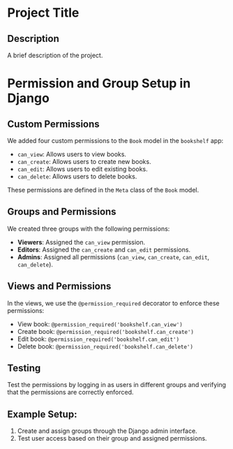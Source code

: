 # Project Title

## Description
A brief description of the project.

# Permission and Group Setup in Django

## Custom Permissions
We added four custom permissions to the `Book` model in the `bookshelf` app:
- `can_view`: Allows users to view books.
- `can_create`: Allows users to create new books.
- `can_edit`: Allows users to edit existing books.
- `can_delete`: Allows users to delete books.

These permissions are defined in the `Meta` class of the `Book` model.

## Groups and Permissions
We created three groups with the following permissions:
- **Viewers**: Assigned the `can_view` permission.
- **Editors**: Assigned the `can_create` and `can_edit` permissions.
- **Admins**: Assigned all permissions (`can_view`, `can_create`, `can_edit`, `can_delete`).

## Views and Permissions
In the views, we use the `@permission_required` decorator to enforce these permissions:
- View book: `@permission_required('bookshelf.can_view')`
- Create book: `@permission_required('bookshelf.can_create')`
- Edit book: `@permission_required('bookshelf.can_edit')`
- Delete book: `@permission_required('bookshelf.can_delete')`

## Testing
Test the permissions by logging in as users in different groups and verifying that the permissions are correctly enforced.

## Example Setup:
1. Create and assign groups through the Django admin interface.
2. Test user access based on their group and assigned permissions.

